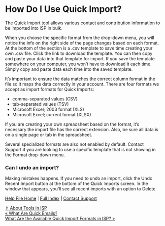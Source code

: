  How Do I Use Quick Import?
==========

The Quick Import tool allows various contact and contribution information to be imported into ISP in bulk. 

When you choose the specific format from the drop-down menu, you will notice the info on the right side of the page changes based on each format. At the bottom of the section is a .csv template to save time creating your own .csv file. Click the link to download the template. You can then copy and paste your data into that template for import. If you save the template somewhere on your computer, you won’t have to download it each time. Simply copy and paste data each time into the saved template.

It’s important to ensure the data matches the correct column format in the file so it maps the data correctly in your account. There are four formats we accept as import formats for Quick Imports:

* comma-separated values (CSV)
* tab-separated values (TSV)
* Microsoft Excel; 2003 format (XLS)
* Microsoft Excel; current format (XLSX)

If you are creating your own spreadsheet based on the format, it’s necessary the import file has the correct extension. Also, be sure all data is on a single page or tab in the spreadsheet.

Several specialized formats are also not enabled by default. Contact Support if you are looking to use a specific template that is not showing in the Format drop-down menu.

### Can I undo an import? ###

Making mistakes happens. If you need to undo an import, click the Undo Recent Import button at the bottom of the Quick Imports screen. In the window that appears, you’ll see all recent imports with an option to Delete. 

[Help File Home](/help/) | [Full Index](/Help-File-Directory/) | [Contact Support](mailto:support@ISPolitical.com)

[⇑ About Tools in ISP](/About-Tools-in-ISP)  
[« What Are Quick Emails?](/What-Are-Quick-Emails)  
[What Are the Available Quick Import Formats in ISP? »](/What-Are-the-Available-Quick-Import-Formats-in-ISP)